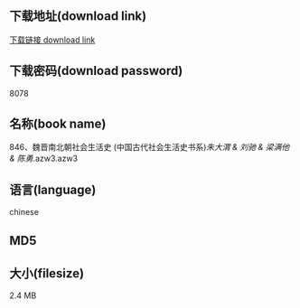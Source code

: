 ## 下载地址(download link)
[下载链接 download link](https://voluble-croquembouche-d321dc.netlify.app/?s=846%E3%80%81%E9%AD%8F%E6%99%8B%E5%8D%97%E5%8C%97%E6%9C%9D%E7%A4%BE%E4%BC%9A%E7%94%9F%E6%B4%BB%E5%8F%B2+%28%E4%B8%AD%E5%9B%BD%E5%8F%A4%E4%BB%A3%E7%A4%BE%E4%BC%9A%E7%94%9F%E6%B4%BB%E5%8F%B2%E4%B9%A6%E7%B3%BB%29_%E6%9C%B1%E5%A4%A7%E6%B8%AD+%26+%E5%88%98%E9%A9%B0+%26+%E6%A2%81%E6%BB%A1%E4%BB%96+%26+%E9%99%88%E5%8B%87_.azw3)

## 下载密码(download password)
8078

## 名称(book name)
846、魏晋南北朝社会生活史 (中国古代社会生活史书系)_朱大渭 & 刘驰 & 梁满他 & 陈勇_.azw3.azw3

## 语言(language)
chinese

## MD5


## 大小(filesize)
2.4 MB
